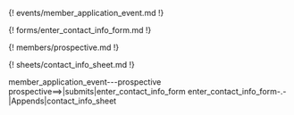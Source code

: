 {! events/member_application_event.md !}

{! forms/enter_contact_info_form.md !}

{! members/prospective.md !}

{! sheets/contact_info_sheet.md !}

member_application_event---prospective
prospective==>|submits|enter_contact_info_form
enter_contact_info_form-.-|Appends|contact_info_sheet
